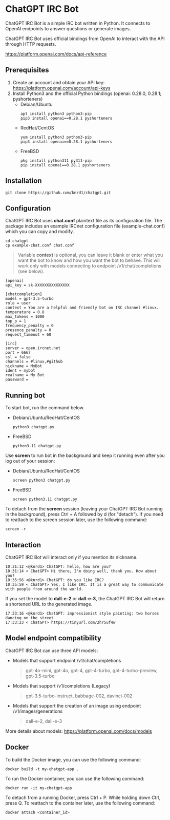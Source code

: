 # ChatGPT IRC Bot
ChatGPT IRC Bot is a simple IRC bot written in Python. It connects to OpenAI endpoints to answer questions or generate images.

ChatGPT IRC Bot uses official bindings from OpenAI to interact with the API through HTTP requests.

https://platform.openai.com/docs/api-reference

## Prerequisites
1. Create an account and obtain your API key: https://platform.openai.com/account/api-keys
2. Install Python3 and the official Python bindings (openai: 0.28.0, 0.28.1; pyshorteners)
   * Debian/Ubuntu
     ```
     apt install python3 python3-pip
     pip3 install openai==0.28.1 pyshorteners
     ```
   * RedHat/CentOS
     ```
     yum install python3 python3-pip
     pip3 install openai==0.28.1 pyshorteners
     ```
   * FreeBSD
     ```
     pkg install python311 py311-pip
     pip install openai==0.28.1 pyshorteners
     ```

## Installation
```
git clone https://github.com/knrd1/chatgpt.git
```

## Configuration
ChatGPT IRC Bot uses __chat.conf__ plaintext file as its configuration file. The package includes an example IRCnet configuration file (example-chat.conf) which you can copy and modify.
```
cd chatgpt
cp example-chat.conf chat.conf
```
> Variable __context__ is optional, you can leave it blank or enter what you want the bot to know and how you want the bot to behave. This will work only with models connecting to endpoint /v1/chat/completions (see below).

```
[openai]
api_key = sk-XXXXXXXXXXXXXXX

[chatcompletion]
model = gpt-3.5-turbo
role = user
context = You are a helpful and friendly bot on IRC channel #linux.
temperature = 0.8
max_tokens = 1000
top_p = 1
frequency_penalty = 0
presence_penalty = 0
request_timeout = 60

[irc]
server = open.ircnet.net
port = 6667
ssl = false
channels = #linux,#github
nickname = MyBot
ident = mybot
realname = My Bot
password = 
```

## Running bot
To start bot, run the command below.
* Debian/Ubuntu/RedHat/CentOS
  ```
  python3 chatgpt.py
  ```
* FreeBSD
  ```
  python3.11 chatgpt.py
  ```

Use __screen__ to run bot in the background and keep it running even after you log out of your session:
* Debian/Ubuntu/RedHat/CentOS
  ```
  screen python3 chatgpt.py
  ```
* FreeBSD
  ```
  screen python3.11 chatgpt.py
  ```

To detach from the __screen__ session (leaving your ChatGPT IRC Bot running in the background), press Ctrl + A followed by d (for "detach").
If you need to reattach to the screen session later, use the following command:
```
screen -r
```

## Interaction
ChatGPT IRC Bot will interact only if you mention its nickname.
```
10:31:12 <@knrd1> ChatGPT: hello, how are you?
10:31:14 < ChatGPT> Hi there, I'm doing well, thank you. How about you?
10:35:56 <@knrd1> ChatGPT: do you like IRC?
10:35:59 < ChatGPT> Yes, I like IRC. It is a great way to communicate with people from around the world.
```

If you set the model to __dall-e-2__ or __dall-e-3__, the ChatGPT IRC Bot will return a shortened URL to the generated image.
```
17:33:16 <@knrd1> ChatGPT: impressionist style painting: two horses dancing on the street
17:33:23 < ChatGPT> https://tinyurl.com/2hr5uf4w
```

## Model endpoint compatibility
ChatGPT IRC Bot can use three API models:
* Models that support endpoint /v1/chat/completions
  > gpt-4o-mini, gpt-4o, gpt-4, gpt-4-turbo, gpt-4-turbo-preview, gpt-3.5-turbo
* Models that support /v1/completions (Legacy)
  > gpt-3.5-turbo-instruct, babbage-002, davinci-002
* Models that support the creation of an image using endpoint /v1/images/generations
  > dall-e-2, dall-e-3

More details about models: https://platform.openai.com/docs/models

## Docker
To build the Docker image, you can use the following command:
```
docker build -t my-chatgpt-app .
```
To run the Docker container, you can use the following command:
```
docker run -it my-chatgpt-app
```
To detach from a running Docker, press Ctrl + P. While holding down Ctrl, press Q.
To reattach to the container later, use the following command:
```
docker attach <container_id>
```
